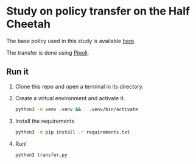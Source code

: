 # Study on policy transfer on the Half Cheetah

The base policy used in this study is available [here](https://huggingface.co/farama-minari/HalfCheetah-v5-SAC-expert).

The transfer is done using [Pipoli](https://github.com/SherbyRobotics/pipoli).

## Run it

1. Clone this repo and open a terminal in its directory.

2. Create a virtual environment and activate it.
   ```sh
   python3 -m venv .venv && . .venv/bin/activate
   ```

3. Install the requirements
   ```sh
   python3 -m pip install -r requirements.txt
   ```

4. Run!
   ```
   python3 transfer.py
   ```